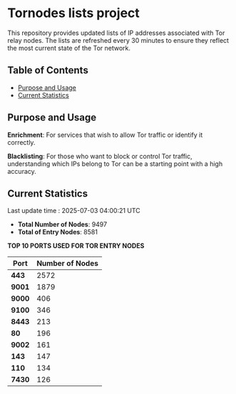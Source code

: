 # Tornodes lists project

This repository provides updated lists of IP addresses associated with Tor relay nodes. The lists are refreshed every 30 minutes to ensure they reflect the most current state of the Tor network.

## Table of Contents

- [Purpose and Usage](#purpose-and-usage)
- [Current Statistics](#current-statistics)


## Purpose and Usage

**Enrichment**: For services that wish to allow Tor traffic or identify it correctly.

**Blacklisting**: For those who want to block or control Tor traffic, understanding which IPs belong to Tor can be a starting point with a high accuracy.

## Current Statistics

Last update time : 2025-07-03 04:00:21 UTC

- **Total Number of Nodes**: 9497
- **Total of Entry Nodes**: 8581

**TOP 10 PORTS USED FOR TOR ENTRY NODES**

| **Port** | **Number of Nodes** |
|------|-----------------|
| **443**   | 2572  |
| **9001**   | 1879  |
| **9000**   | 406  |
| **9100**   | 346  |
| **8443**   | 213  |
| **80**   | 196  |
| **9002**   | 161  |
| **143**   | 147  |
| **110**   | 134  |
| **7430**   | 126  |

